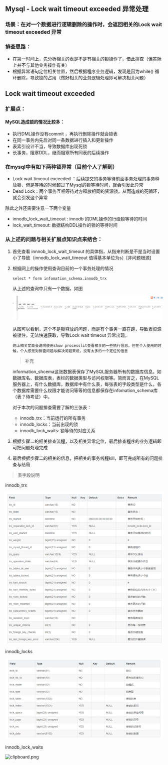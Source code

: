 ## Mysql  - Lock wait timeout exceeded 异常处理

### 场景：在对一个数据进行逻辑删除的操作时，会返回相关的Lock wait timeout exceeded 异常

### 排查思路：

* 在第一时间上，先分析相关的表是不是有相关的锁操作了，借此排查（但实际上并不与其他业务操作有关）
* 根据异常语句定位相关位置，然后根据程序业务逻辑，发现是因为while() 循环删除，导致锁的占用（做好相关的业务逻辑处理即可解决相关问题）



## Lock wait timeout exceeded 

### 扩展点：

#### MySQL造成锁的情况比较多：

* 执行DML操作没有commit ，再执行删除操作就会锁表
* 在同一事务内先后对同一条数据进行插入和更新操作
* 表索引设计不当，导致数据库出现死锁
* 长事务，阻塞DDL，继而阻塞所有同表的后续操作

### 在mysql中有如下两种锁异常（目前个人了解到）

* Lock wait timeout exceeded ：后续提交的事务等待前面事务处理的事务释放锁，但是等待的时候超过了Mysql的锁等待时间，就会引发此异常
* Dead Lock：两个事务互相等待对方释放相同的资源锁，从而造成的死循环，就会引发这个异常

除此之外还需要注意一下两个变量

* innodb_lock_wait_timeout : innodb 的DML操作的行级锁等待的时间
* lock_wait_timeout: 数据结构DDL操作的锁的等待时间



### 从上述的问题与相关扩展点知识点来结合：

1. 首先查看 innnob_lock_wait_timeout 的具体指，从指来判断是不是当时设置小了导致（innodb_lock_wait_timeout 值得基本单位为s）[非问题根源]

2. 根据网上的操作使用查询目前的一个事务处理的情况

   ~~~mysql
   select * form infomation_schema.innodb_trx
   ~~~

   从上述的查询中只有一个数据，如图

   ![image-20210113112206577](https://raw.githubusercontent.com/TanLinRu/ImageHost/master/images/image-20210113112206577.png)

   从图可以看到，这个不是锁释放的问题，而是有个事务一直在跑，导致表资源被锁住，无法快速获取，导致Lock wait timeout 异常出现。

   ~~~
   网上相关文章会说明使用show processlit查看相关的一些执行信息，但在个人使用的时候，个人感觉对排查问题与解决问题来说，没有太多的一个定位的信息
   ~~~

   

   >补充

   information_shcema这张数据表保存了MySQL服务器所有的数据库信息。如数据库名、数据库表，表栏的数据类型与访问权限等。简而言之，在MySQL服务器上，有什么数据库，数据库中有什么表，每张表的字段类型是什么，各个数据库需要什么权限才能访问等等的信息都保存在infomation_schema库（表？待考证）中。

   对于本次的问题排查需要了解的三张表：

   * innodb_trx：当前运行的所有事务
   * innodb_locks：当前出现的锁
   * innodb_lock_waits: 锁等待的对应关系

3. 根据步骤二的相关排查流程，以及相关异常定位，最后排查程序的业务逻辑即可把问题处理完成

4. 最后根据步骤二的相关的信息，把相关的事务线程kill，即可完成所有的问题排查与结局

   

> 表字段说明

innodb_trx

![preview](https://raw.githubusercontent.com/TanLinRu/ImageHost/master/images/bVbcp4U)



innodb_locks

![clipboard.png](https://raw.githubusercontent.com/TanLinRu/ImageHost/master/images/bVbcp4H)



innodb_lock_waits

![clipboard.png](https://segmentfault.com/img/bVbcp4J?w=868&h=211)